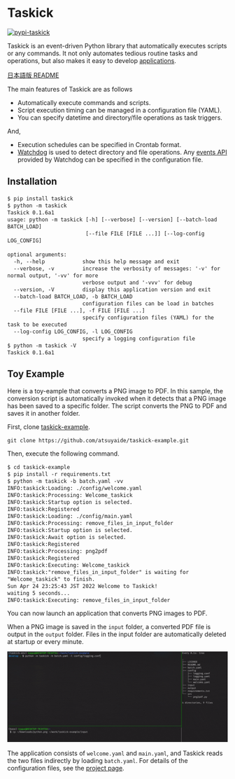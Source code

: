 # Taskick

[![pypi-taskick](https://img.shields.io/pypi/v/taskick)](https://pypi.org/project/taskick/)

Taskick is an event-driven Python library that automatically executes scripts or any commands.
It not only automates tedious routine tasks and operations, but also makes it easy to develop [applications](https://github.com/atsuyaide/taskick#toy-example).

[日本語版 README](https://github.com/atsuyaide/taskick/blob/main/README-ja.md)

The main features of Taskick are as follows

- Automatically execute commands and scripts.
- Script execution timing can be managed in a configuration file (YAML).
- You can specify datetime and directory/file operations as task triggers.

And,

- Execution schedules can be specified in Crontab format.
- [Watchdog](https://github.com/gorakhargosh/watchdog) is used to detect directory and file operations.  Any [events API](https://python-watchdog.readthedocs.io/en/stable/api.html#module-watchdog.events) provided by Watchdog can be specified in the configuration file.

## Installation

```shell
$ pip install taskick
$ python -m taskick
Taskick 0.1.6a1
usage: python -m taskick [-h] [--verbose] [--version] [--batch-load BATCH_LOAD]
                         [--file FILE [FILE ...]] [--log-config LOG_CONFIG]

optional arguments:
  -h, --help            show this help message and exit
  --verbose, -v         increase the verbosity of messages: '-v' for normal output, '-vv' for more
                        verbose output and '-vvv' for debug
  --version, -V         display this application version and exit
  --batch-load BATCH_LOAD, -b BATCH_LOAD
                        configuration files can be load in batches
  --file FILE [FILE ...], -f FILE [FILE ...]
                        specify configuration files (YAML) for the task to be executed
  --log-config LOG_CONFIG, -l LOG_CONFIG
                        specify a logging configuration file
$ python -m taskick -V
Taskick 0.1.6a1
```

## Toy Example

Here is a toy-eample that converts a PNG image to PDF.
In this sample, the conversion script is automatically invoked when it detects that a PNG image has been saved to a specific folder.
The script converts the PNG to PDF and saves it in another folder.

First, clone [taskick-example](https://github.com/atsuyaide/taskick-example).

```shell
git clone https://github.com/atsuyaide/taskick-example.git
```

Then, execute the following command.

```shell
$ cd taskick-example
$ pip install -r requirements.txt
$ python -m taskick -b batch.yaml -vv
INFO:taskick:Loading: ./config/welcome.yaml
INFO:taskick:Processing: Welcome_taskick
INFO:taskick:Startup option is selected.
INFO:taskick:Registered
INFO:taskick:Loading: ./config/main.yaml
INFO:taskick:Processing: remove_files_in_input_folder
INFO:taskick:Startup option is selected.
INFO:taskick:Await option is selected.
INFO:taskick:Registered
INFO:taskick:Processing: png2pdf
INFO:taskick:Registered
INFO:taskick:Executing: Welcome_taskick
INFO:taskick:"remove_files_in_input_folder" is waiting for "Welcome_taskick" to finish.
Sun Apr 24 23:25:43 JST 2022 Welcome to Taskick!
waiting 5 seconds...
INFO:taskick:Executing: remove_files_in_input_folder
```

You can now launch an application that converts PNG images to PDF.

When a PNG image is saved in the `input` folder, a converted PDF file is output in the `output` folder.
Files in the input folder are automatically deleted at startup or every minute.


![png2gif](https://github.com/atsuyaide/taskick/raw/main/png_to_pdf.gif)

The application consists of `welcome.yaml` and `main.yaml`, and Taskick reads the two files indirectly by loading `batch.yaml`.
For details of the configuration files, see the [project page](https://github.com/atsuyaide/taskick-example).

